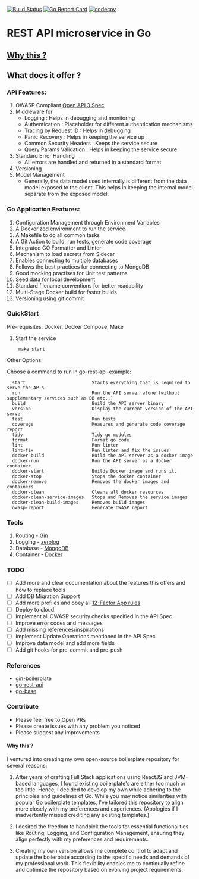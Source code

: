 [![Build Status](https://github.com/rameshsunkara/go-rest-api-example/actions/workflows/cibuild.yml/badge.svg)](https://github.com/rameshsunkara/go-rest-api-example/actions/workflows/cibuild.yml?query=+branch%3Amain)
[![Go Report Card](https://goreportcard.com/badge/github.com/rameshsunkara/go-rest-api-example)](https://goreportcard.com/report/github.com/rameshsunkara/go-rest-api-example)
[![codecov](https://codecov.io/gh/rameshsunkara/go-rest-api-example/branch/main/graph/badge.svg)](https://app.codecov.io/gh/rameshsunkara/go-rest-api-example)


# REST API microservice in Go

## [Why this ?](#why-this--1)

## What does it offer ?

### API Features:
1. OWASP Compliant [Open API 3 Spec](./OpenApi-v1.yaml)
2. Middleware for 
   - Logging : Helps in debugging and monitoring
   - Authentication : Placeholder for different authentication mechanisms
   - Tracing by Request ID : Helps in debugging
   - Panic Recovery : Helps in keeping the service up
   - Common Security Headers : Keeps the service secure
   - Query Params Validation : Helps in keeping the service secure
3. Standard Error Handling
   - All errors are handled and returned in a standard format
4. Versioning
5. Model Management
   - Generally, the data model used internally is different from the data model exposed to the client.
     This helps in keeping the internal model separate from the exposed model.
 
### Go Application Features:
1. Configuration Management through Environment Variables
2. A Dockerized environment to run the service
3. A Makefile to do all common tasks
4. A Git Action to build, run tests, generate code coverage
5. Integrated GO Formatter and Linter
6. Mechanism to load secrets from Sidecar
7. Enables connecting to multiple databases
8. Follows the best practices for connecting to MongoDB
9. Good mocking practises for Unit test patterns
10. Seed data for local development
11. Standard filename conventions for better readability
12. Multi-Stage Docker build for faster builds
13. Versioning using git commit


### QuickStart

Pre-requisites: Docker, Docker Compose, Make

1. Start the service

        make start

Other Options:

   Choose a command to run in go-rest-api-example:
   
      start                         Starts everything that is required to serve the APIs
      run                           Run the API server alone (without supplementary services such as DB etc.,)
      build                         Build the API server binary
      version                       Display the current version of the API server
      test                          Run tests
      coverage                      Measures and generate code coverage report
      tidy                          Tidy go modules
      format                        Format go code
      lint                          Run linter
      lint-fix                      Run linter and fix the issues
      docker-build                  Build the API server as a docker image
      docker-run                    Run the API server as a docker container
      docker-start                  Builds Docker image and runs it.
      docker-stop                   Stops the docker container
      docker-remove                 Removes the docker images and containers        
      docker-clean                  Cleans all docker resources
      docker-clean-service-images   Stops and Removes the service images
      docker-clean-build-images     Removes build images
      owasp-report                  Generate OWASP report

### Tools

1. Routing - [Gin](https://github.com/gin-gonic/gin)
2. Logging - [zerolog](https://github.com/rs/zerolog)
3. Database - [MongoDB](https://www.mongodb.com/)
4. Container - [Docker](https://www.docker.com/)

### TODO

- [ ] Add more and clear documentation about the features this offers and how to replace tools
- [ ] Add DB Migration Support
- [ ] Add more profiles and obey all [12-Factor App rules](https://12factor.net/ru/)
- [ ] Deploy to cloud
- [ ] Implement all OWASP security checks specified in the API Spec
- [ ] Improve error codes and messages
- [ ] Add missing references/inspirations
- [ ] Implement Update Operations mentioned in the API Spec
- [ ] Improve data model and add more fields
- [ ] Add git hooks for pre-commit and pre-push

### References

- [gin-boilerplate](https://github.com/Massad/gin-boilerplate)
- [go-rest-api](https://github.com/qiangxue/go-rest-api)
- [go-base](https://github.com/dhax/go-base)

### Contribute

- Please feel free to Open PRs
- Please create issues with any problem you noticed
- Please suggest any improvements

#### Why this ?

I ventured into creating my own open-source boilerplate repository for several reasons:

1. After years of crafting Full Stack applications using ReactJS and JVM-based languages, I found existing boilerplate's are either too much or too little. 
   Hence, I decided to develop my own while adhering to the principles and guidelines of Go. 
   While you may notice similarities with popular Go boilerplate templates, I've tailored this repository to align more closely with my preferences and experiences. 
   (Apologies if I inadvertently missed crediting any existing templates.)

2. I desired the freedom to handpick the tools for essential functionalities like Routing, Logging, and Configuration Management, ensuring they align perfectly with my preferences and requirements.

3. Creating my own version allows me complete control to adapt and update the boilerplate according to the specific needs and demands of my professional work. This flexibility enables me to continually refine and optimize the repository based on evolving project requirements.